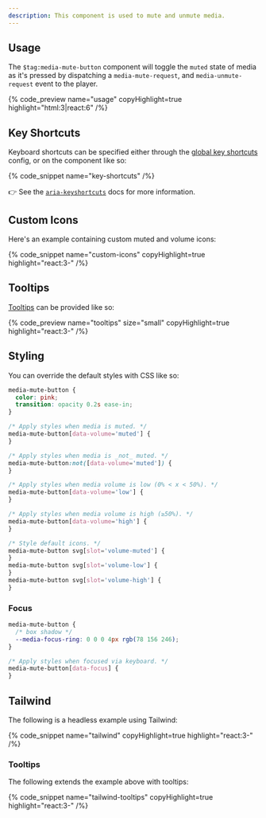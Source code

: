 ```yaml
---
description: This component is used to mute and unmute media.
---
```


## Usage

The `$tag:media-mute-button` component will toggle the `muted` state of media as it's pressed by
dispatching a `media-mute-request`, and `media-unmute-request` event to the player.

{% code_preview name="usage" copyHighlight=true highlight="html:3|react:6" /%}

## Key Shortcuts

Keyboard shortcuts can be specified either through the
[global key shortcuts](/docs/player/core-concepts/keyboard#configuring-shortcuts) config, or on the
component like so:

{% code_snippet name="key-shortcuts" /%}

👉 See the [`aria-keyshortcuts`](https://developer.mozilla.org/en-US/docs/Web/Accessibility/ARIA/Attributes/aria-keyshortcuts)
docs for more information.

## Custom Icons

Here's an example containing custom muted and volume icons:

{% code_snippet name="custom-icons" copyHighlight=true highlight="react:3-" /%}

## Tooltips

[Tooltips](https://developer.mozilla.org/en-US/docs/Web/Accessibility/ARIA/Roles/tooltip_role) can
be provided like so:

{% code_preview name="tooltips" size="small" copyHighlight=true highlight="react:3-" /%}

## Styling

You can override the default styles with CSS like so:

```css {% copy=true %}
media-mute-button {
  color: pink;
  transition: opacity 0.2s ease-in;
}

/* Apply styles when media is muted. */
media-mute-button[data-volume='muted'] {
}

/* Apply styles when media is _not_ muted. */
media-mute-button:not([data-volume='muted']) {
}

/* Apply styles when media volume is low (0% < x < 50%). */
media-mute-button[data-volume='low'] {
}

/* Apply styles when media volume is high (≥50%). */
media-mute-button[data-volume='high'] {
}

/* Style default icons. */
media-mute-button svg[slot='volume-muted'] {
}
media-mute-button svg[slot='volume-low'] {
}
media-mute-button svg[slot='volume-high'] {
}
```

### Focus

```css {% copy=true %}
media-mute-button {
  /* box shadow */
  --media-focus-ring: 0 0 0 4px rgb(78 156 246);
}

/* Apply styles when focused via keyboard. */
media-mute-button[data-focus] {
}
```

## Tailwind

The following is a headless example using Tailwind:

{% code_snippet name="tailwind" copyHighlight=true highlight="react:3-" /%}

### Tooltips

The following extends the example above with tooltips:

{% code_snippet name="tailwind-tooltips" copyHighlight=true highlight="react:3-" /%}
